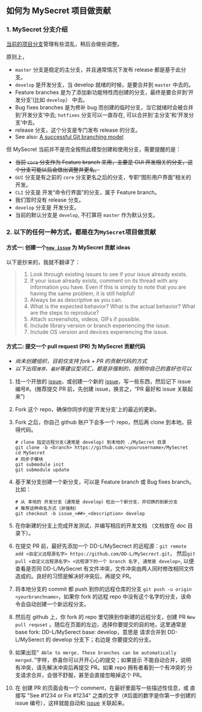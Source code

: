 
## 如何为 MySecret 项目做贡献

### 1. MySecret 分支介绍
[当前的项目分支](https://github.com/DD-L/MySecrect/network)管理有些混乱，稍后会做些调整。

原则上，

* `master` 分支是稳定的主分支，并且通常情况下发布 release 都是基于此分支。
* `develop` 是开发分支，当 develop 就绪的时候，是要合并到 `master` 中去的。
* Feature branches 是为了添加新功能特性而创建的分支，最终是要合并到‘开发分支’(比如 `develop`） 中去。
* Bug fixes branches 是为修补 bug 而创建的临时分支，当它就绪时会被合并到‘开发分支’中去; `hotfixes` 分支可以一直存在, 可以合并到‘主分支’和‘开发分支’中去。
* release 分支，这个分支是专门发布 release 的分支。
* See also: [A successful Git branching model](http://nvie.com/posts/a-successful-git-branching-model/)

但 MySecret 当前并不是完全按照此模型创建和使用分支，需要提醒的是：

* ~~当前 `core` 分支作为 Feature branch 来用，主要是 GUI 开发相关的分支，这个分支可能以后会做出调整并更名。~~
* `GUI` 分支是有之前的 `core` 分支更名之后的分支，专职“图形用户界面”相关的开发。
* `CLI` 分支是 开发“命令行界面”的分支，属于 Feature branch。
* 我们暂时没有 release 分支。
* `develop` 分支是 开发分支。
* 当前的默认分支是 `develop`, 不打算将 `master` 作为默认分支。


### 2. 以下的任何一种方式，都是在为`MySecret`项目做贡献

#### 方式一: 创建一个[`new issue`](https://github.com/DD-L/MySecrect/issues) 为 MySecret 贡献 ideas

以下是抄来的，我就不翻译了：
 
> 1. Look through existing issues to see if your issue already exists.
> 2. If your issue already exists, comment on its thread with any information you have. Even if this is simply to note that you are having the same problem, it is still helpful!
> 3. Always be as descriptive as you can.
> 4. What is the expected behavior? What is the actual behavior? What are the steps to reproduce?
> 5. Attach screenshots, videos, GIFs if possible.
> 6. Include library version or branch experiencing the issue.
> 7. Include OS version and devices experiencing the issue.

#### 方式二: 提交一个 pull request (PR) 为 MySecret 贡献代码

* *尚未创建组织，目前仅支持 fork + PR 的贡献代码的方式*
* *以下出现`推荐`、`最好`等建议型词汇，都是非强制的，按照你自己的喜好也可以*

1. 找一个开放的 [issue](https://github.com/DD-L/MySecrect/issues)，或创建一个新的 [issue](https://github.com/DD-L/MySecrect/issues)，写一些东西，然后记下 issue 编号#。(推荐提交 PR 前，先创建 issue，换言之，“PR 最好和 issue 关联起来”)
2. Fork 这个 repo，确保你同步的是‘开发分支’上的最近的更新。
3. Fork 之后，你自己 github 账户下会多一个 repo，然后再 clone 到本地，获得代码。

	```shell
	# clone 指定远程分支(通常是 develop) 到本地的 ./MySecret 目录
	git clone -b <branch> https://github.com/<yourusername>/MySecret
	cd MySecret
	# 同步子模块
	git submodule init
	git submodule update
	```

4. 基于某分支创建一个新分支，可以是 Feature branch 或 Bug fixes branch。比如：

	```shell
	# 从 本地的 开发分支（通常是 develop）检出一个新分支，并切换的到新分支 
	# 推荐这种命名方式（非强制）
	git checkout -b issue_<##>_<description> develop
	```

5. 在你新建的分支上完成开发测试，并编写相应的开发文档 （文档放在 doc 目录下）。
6. 在提交 PR 前，最好先添加一个 DD-L/MySecrect 的远程源：`git remote add <自定义远程源名字> https://github.com/DD-L/MySecrect.git`， 然后`git pull <自定义远程源名字> <远程源下的一个 branch 名字, 通常是 develop>`, 以便查看是否同 DD-L/MySecret 有文件冲突，文件冲突由两人同时修改相同文件造成的。良好的习惯是解决好冲突后，再提交 PR。
7. 将本地分支的 commit 都 push 到你的远程仓库的分支 `git push -u origin <yourbranchname>`，如果你 fork 的远程 repo 中没有这个名字的分支，该命令会自动创建一个新远程分支。
8. 然后在 github 上，你 fork 的 repo 里切换到你新建的远程分支，创建 PR `New pull requset` 。随后在页面的左边，选择你要提交的目的地，这里通常是 base fork: DD-L/MySerect base: develop，意思是 请求合并到 DD-L/MySerect 的 develop 分支下；右边是 你要提交的分支。
9. 如果出现“` Able to merge. These branches can be automatically merged.`”字样，恭喜你可以开开心心的提交；如果提示 不能自动合并，说明有冲突，请先解决冲突后再提交 PR。如果 repo 拥有者看到一个有冲突的 分支请求合并，会很不舒服，甚至会直接忽略掉这个 PR。
10. 在 创建 PR 的页面会有一个 comment，在最好里面写一些描述性信息，或 直接写 "See #1234 or Fix #1234" 之类的文字（#后面的数字是你第一步创建的 issue 编号），这样就能自动和 [issue](https://github.com/DD-L/MySecrect/issues) 关联起来。